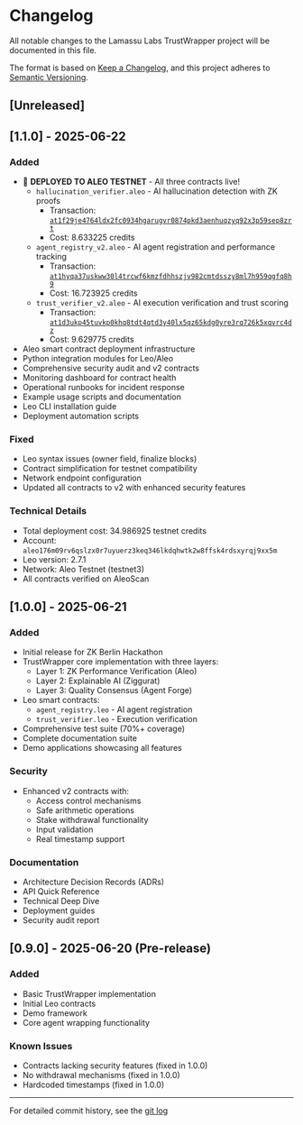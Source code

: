 # Changelog

All notable changes to the Lamassu Labs TrustWrapper project will be documented in this file.

The format is based on [Keep a Changelog](https://keepachangelog.com/en/1.0.0/),
and this project adheres to [Semantic Versioning](https://semver.org/spec/v2.0.0.html).

## [Unreleased]

## [1.1.0] - 2025-06-22

### Added
- 🚀 **DEPLOYED TO ALEO TESTNET** - All three contracts live!
  - `hallucination_verifier.aleo` - AI hallucination detection with ZK proofs
    - Transaction: [`at1f29je4764ldx2fc0934hgarugvr0874pkd3aenhuqzyq92x3p59sep8zrt`](https://testnet.aleoscan.io/transaction?id=at1f29je4764ldx2fc0934hgarugvr0874pkd3aenhuqzyq92x3p59sep8zrt)
    - Cost: 8.633225 credits
  - `agent_registry_v2.aleo` - AI agent registration and performance tracking
    - Transaction: [`at1hyqa37uskww30l4trcwf6kmzfdhhszjv982cmtdsszy8ml7h959qgfq8h9`](https://testnet.aleoscan.io/transaction?id=at1hyqa37uskww30l4trcwf6kmzfdhhszjv982cmtdsszy8ml7h959qgfq8h9)
    - Cost: 16.723925 credits
  - `trust_verifier_v2.aleo` - AI execution verification and trust scoring
    - Transaction: [`at1d3ukp45tuvkp0khq8tdt4qtd3y40lx5qz65kdg0yre3rq726k5xqvrc4dz`](https://testnet.aleoscan.io/transaction?id=at1d3ukp45tuvkp0khq8tdt4qtd3y40lx5qz65kdg0yre3rq726k5xqvrc4dz)
    - Cost: 9.629775 credits
- Aleo smart contract deployment infrastructure
- Python integration modules for Leo/Aleo
- Comprehensive security audit and v2 contracts
- Monitoring dashboard for contract health
- Operational runbooks for incident response
- Example usage scripts and documentation
- Leo CLI installation guide
- Deployment automation scripts

### Fixed
- Leo syntax issues (owner field, finalize blocks)
- Contract simplification for testnet compatibility
- Network endpoint configuration
- Updated all contracts to v2 with enhanced security features

### Technical Details
- Total deployment cost: 34.986925 testnet credits
- Account: `aleo176m09rv6qslzx0r7uyuerz3keq346lkdqhwtk2w8ffsk4rdsxyrqj9xx5m`
- Leo version: 2.7.1
- Network: Aleo Testnet (testnet3)
- All contracts verified on AleoScan

## [1.0.0] - 2025-06-21

### Added
- Initial release for ZK Berlin Hackathon
- TrustWrapper core implementation with three layers:
  - Layer 1: ZK Performance Verification (Aleo)
  - Layer 2: Explainable AI (Ziggurat)
  - Layer 3: Quality Consensus (Agent Forge)
- Leo smart contracts:
  - `agent_registry.leo` - AI agent registration
  - `trust_verifier.leo` - Execution verification
- Comprehensive test suite (70%+ coverage)
- Complete documentation suite
- Demo applications showcasing all features

### Security
- Enhanced v2 contracts with:
  - Access control mechanisms
  - Safe arithmetic operations
  - Stake withdrawal functionality
  - Input validation
  - Real timestamp support

### Documentation
- Architecture Decision Records (ADRs)
- API Quick Reference
- Technical Deep Dive
- Deployment guides
- Security audit report

## [0.9.0] - 2025-06-20 (Pre-release)

### Added
- Basic TrustWrapper implementation
- Initial Leo contracts
- Demo framework
- Core agent wrapping functionality

### Known Issues
- Contracts lacking security features (fixed in 1.0.0)
- No withdrawal mechanisms (fixed in 1.0.0)
- Hardcoded timestamps (fixed in 1.0.0)

---

For detailed commit history, see the [git log](https://github.com/lamassu-labs/trustwrapper)